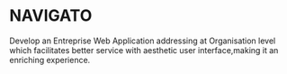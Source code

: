 # NAVIGATO
Develop an Entreprise Web Application addressing  at Organisation level which facilitates better service with aesthetic user interface,making it an enriching experience.
